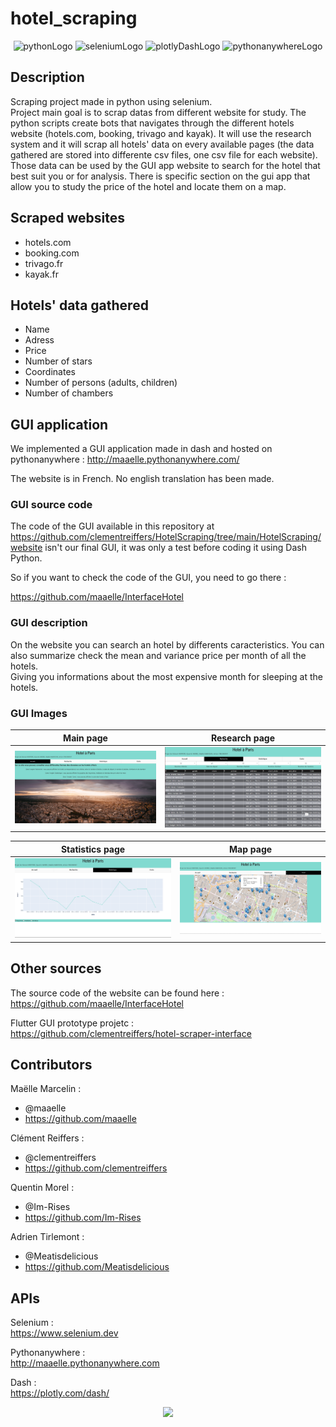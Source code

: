 # hotel_scraping

<p align="center">
  <img src="https://img.shields.io/badge/Python-3776AB?style=for-the-badge&logo=python&logoColor=white" alt="pythonLogo" style="width:200px;"/>
  <img src="https://clipground.com/images/selenium-logo-7.png" alt="seleniumLogo" style="width:200px;"/>
  <img src="https://user-images.githubusercontent.com/59691442/163533189-eca49767-276c-45d7-910b-e955b7e2856e.svg" alt="plotlyDashLogo" style="width:200px;"/>
  <img src="https://user-images.githubusercontent.com/59691442/163533178-17e9e8bf-d844-41d5-a1f2-4ca06316793e.svg" alt="pythonanywhereLogo" style="width:200px;"/>  
</p>  

## Description

Scraping project made in python using selenium.  
Project main goal is to scrap datas from different website for study.
The python scripts create bots that navigates through the different hotels website (hotels.com, booking, trivago and kayak). It will use the research system and it will scrap all hotels' data on every available pages (the data gathered are stored into differente csv files, one csv file for each website).  
Those data can be used by the GUI app website to search for the hotel that best suit you or for analysis.
There is specific section on the gui app that allow you to study the price of the hotel and locate them on a map.

## Scraped websites

- hotels.com
- booking.com
- trivago.fr
- kayak.fr

## Hotels' data gathered

- Name
- Adress
- Price
- Number of stars
- Coordinates
- Number of persons (adults, children)
- Number of chambers

## GUI application

We implemented a GUI application made in dash and hosted on pythonanywhere : http://maaelle.pythonanywhere.com/ 

The website is in French. No english translation has been made.

### GUI source code

The code of the GUI available in this repository at https://github.com/clementreiffers/HotelScraping/tree/main/HotelScraping/website isn't our final GUI, it was only a test before coding it using Dash Python. 

So if you want to check the code of the GUI, you need to go there : 

https://github.com/maaelle/InterfaceHotel

### GUI description

On the website you can search an hotel by differents caracteristics. You can also summarize check the mean and variance price per month of all the hotels.  
Giving you informations about the most expensive month for sleeping at the hotels.

### GUI Images

| Main page | Research page |
| --- | --- |
| ![Image1](Readme_files/image1.png) | ![Image2](Readme_files/image2.png) |

| Statistics page | Map page |
| --- | --- |
| ![Image3](Readme_files/image3.png) | ![Image4](Readme_files/image4.png) |

## Other sources

The source code of the website can be found here :  
<https://github.com/maaelle/InterfaceHotel>

Flutter GUI prototype projetc :  
<https://github.com/clementreiffers/hotel-scraper-interface>

## Contributors

Maëlle Marcelin :  

- @maaelle
- <https://github.com/maaelle>

Clément Reiffers :

- @clementreiffers
- <https://github.com/clementreiffers>

Quentin Morel :

- @Im-Rises
- <https://github.com/Im-Rises>

Adrien Tirlemont :

- @Meatisdelicious
- <https://github.com/Meatisdelicious>

## APIs

Selenium :  
<https://www.selenium.dev>

Pythonanywhere :  
<http://maaelle.pythonanywhere.com>

Dash :  
<https://plotly.com/dash/>

<center>
  <img src="http://ForTheBadge.com/images/badges/built-with-love.svg">
</center>
